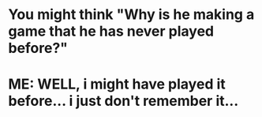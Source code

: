 # You might think "Why is he making a game that he has never played before?"
# ME: WELL, i might have played it before... i just don't remember it...
